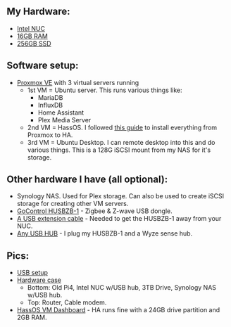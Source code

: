 ## My Hardware:
- [Intel NUC](https://www.amazon.com/gp/product/B018Q0GN60/)
- [16GB RAM](https://www.amazon.com/gp/product/B07MBP5NBT/)
- [256GB SSD](https://www.amazon.com/gp/product/B075RJS55D/)

## Software setup:
- [Proxmox VE](https://proxmox.com/en/proxmox-ve) with 3 virtual servers running
  - 1st VM = Ubuntu server. This runs various things like:
    - MariaDB
    - InfluxDB
    - Home Assistant
    - Plex Media Server
  - 2nd VM = HassOS. I followed [this guide](https://community.home-assistant.io/t/installing-home-assistant-using-proxmox/201835) to install everything from Proxmox to HA.
  - 3rd VM = Ubuntu Desktop. I can remote desktop into this and do various things. This is a 128G iSCSI mount from my NAS for it's storage.

## Other hardware I have (all optional):
- Synology NAS. Used for Plex storage. Can also be used to create iSCSI storage for creating other VM servers.
- [GoControl HUSBZB-1](https://www.amazon.com/gp/product/B01GJ826F8/) - Zigbee & Z-wave USB dongle.
- [A USB extension cable](https://www.amazon.com/gp/product/B07VSG93G3/) - Needed to get the HUSBZB-1 away from your NUC.
- [Any USB HUB](https://www.amazon.com/gp/product/B00L2442H0/) - I plug my HUSBZB-1 and a Wyze sense hub.

## Pics:
- [USB setup](https://i.imgur.com/9ctzb8b.jpg)
- [Hardware case](https://i.imgur.com/sEWwOGF.jpg)
  - Bottom: Old Pi4, Intel NUC w/USB hub, 3TB Drive, Synology NAS w/USB hub.
  - Top: Router, Cable modem.
- [HassOS VM Dashboard](https://i.imgur.com/2ohQ8Oa.jpg) - HA runs fine with a 24GB drive partition and 2GB RAM.
